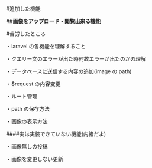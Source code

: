 #追加した機能

##**画像をアップロード・閲覧出来る機能**

#苦労したところ

・laravel の各機能を理解すること

・クエリー文のエラーが出た時何故エラーが出たのかの理解

・データベースに送信する内容の追加(image の path)

・$request の内容変更

・ルート管理

・path の保存方法

・画像の表示方法

####実は実装できていない機能(内緒だよ)

・画像無しの投稿

・画像を変更しない更新
